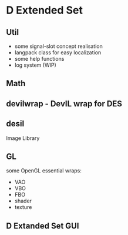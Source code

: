 # D Extended Set #

## Util ##

* some signal-slot concept realisation
* langpack class for easy localization
* some help functions
* log system (WIP)

## Math ##

## devilwrap - DevIL wrap for DES ##

## desil ##

Image Library

## GL ##

some OpenGL essential wraps:
* VAO
* VBO
* FBO
* shader
* texture

## D Extanded Set GUI ##
